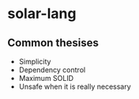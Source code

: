# solar-lang
## Common thesises
* Simplicity
* Dependency control
* Maximum SOLID
* Unsafe when it is really necessary
